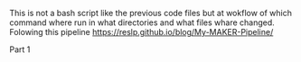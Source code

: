 This is not a bash script like the previous code files but at wokflow of which command where run in what directories and what files whare changed. Folowing this  pipeline https://reslp.github.io/blog/My-MAKER-Pipeline/  

Part 1  
```cd /home/erbu6020/erik_burger_genome_analysis/analyses/10_Maker2_annotation ´´´


